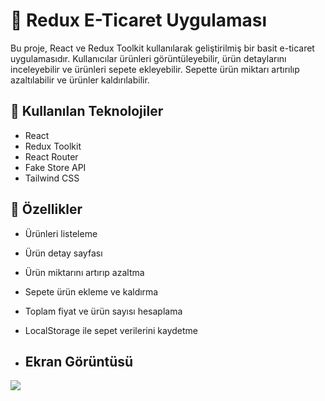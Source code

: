 # 🛒 Redux E-Ticaret Uygulaması

Bu proje, React ve Redux Toolkit kullanılarak geliştirilmiş bir basit e-ticaret uygulamasıdır. Kullanıcılar ürünleri görüntüleyebilir, ürün detaylarını inceleyebilir ve ürünleri sepete ekleyebilir. Sepette ürün miktarı artırılıp azaltılabilir ve ürünler kaldırılabilir.

## 🔧 Kullanılan Teknolojiler

- React
- Redux Toolkit
- React Router
- Fake Store API
- Tailwind CSS

## 🚀 Özellikler

- Ürünleri listeleme
- Ürün detay sayfası
- Ürün miktarını artırıp azaltma
- Sepete ürün ekleme ve kaldırma
- Toplam fiyat ve ürün sayısı hesaplama
- LocalStorage ile sepet verilerini kaydetme

- ## Ekran Görüntüsü

![](ekran.gif)
